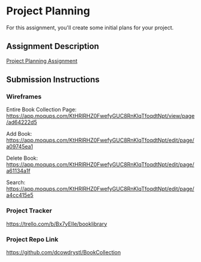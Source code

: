 # Project Planning
For this assignment, you'll create some initial plans for your project.

## Assignment Description
[Project Planning Assignment](https://education.launchcode.org/liftoff/modules/assignments/project-planning)

## Submission Instructions

### Wireframes


Entire Book Collection Page: https://app.moqups.com/KtHRlRHZ0FwefyGUC8RnKlqTfoqdtNpt/view/page/ad64222d5 

Add Book: https://app.moqups.com/KtHRlRHZ0FwefyGUC8RnKlqTfoqdtNpt/edit/page/a09745ea1

Delete Book: https://app.moqups.com/KtHRlRHZ0FwefyGUC8RnKlqTfoqdtNpt/edit/page/a61134a1f

Search: https://app.moqups.com/KtHRlRHZ0FwefyGUC8RnKlqTfoqdtNpt/edit/page/a4cc415e5
### Project Tracker

https://trello.com/b/Bx7yEIIe/booklibrary

### Project Repo Link

https://github.com/dcowdrystl/BookCollection
